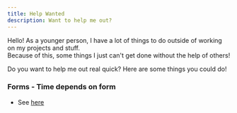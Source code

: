 ```yaml
---
title: Help Wanted
description: Want to help me out?
---
```


Hello! As a younger person, I have a lot of things to do outside of working on my projects and stuff.  
Because of this, some things I just can't get done without the help of others!

Do you want to help me out real quick? Here are some things you could do!

### Forms - Time depends on form
- See [here](./forms)
